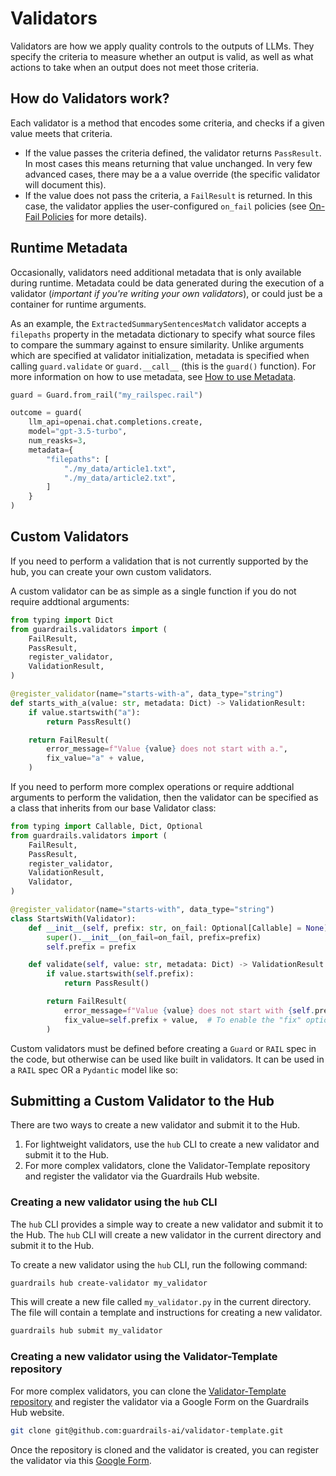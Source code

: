 # Validators

Validators are how we apply quality controls to the outputs of LLMs.  They specify the criteria to measure whether an output is valid, as well as what actions to take when an output does not meet those criteria.

## How do Validators work?
Each validator is a method that encodes some criteria, and checks if a given value meets that criteria.

- If the value passes the criteria defined, the validator returns `PassResult`. In most cases this means returning that value unchanged. In very few advanced cases, there may be a a value override (the specific validator will document this).
- If the value does not pass the criteria, a `FailResult` is returned.  In this case, the validator applies the user-configured `on_fail` policies (see [On-Fail Policies](/docs/hub/concepts/on_fail_policies.md) for more details).

## Runtime Metadata

Occasionally, validators need additional metadata that is only available during runtime. Metadata could be data generated during the execution of a validator (*important if you're writing your own validators*), or could just be a container for runtime arguments.

As an example, the `ExtractedSummarySentencesMatch` validator accepts a `filepaths` property in the metadata dictionary to specify what source files to compare the summary against to ensure similarity.  Unlike arguments which are specified at validator initialization, metadata is specified when calling `guard.validate` or `guard.__call__` (this is the `guard()` function). For more information on how to use metadata, see [How to use Metadata](/docs/hub/how_to_guides/metadata.md).

```python
guard = Guard.from_rail("my_railspec.rail")

outcome = guard(
    llm_api=openai.chat.completions.create,
    model="gpt-3.5-turbo",
    num_reasks=3,
    metadata={
        "filepaths": [
            "./my_data/article1.txt",
            "./my_data/article2.txt",
        ]
    }
)
```

## Custom Validators

If you need to perform a validation that is not currently supported by the hub, you can create your own custom validators.

A custom validator can be as simple as a single function if you do not require addtional arguments:

```py
from typing import Dict
from guardrails.validators import (
    FailResult,
    PassResult,
    register_validator,
    ValidationResult,
)

@register_validator(name="starts-with-a", data_type="string")
def starts_with_a(value: str, metadata: Dict) -> ValidationResult:
    if value.startswith("a"):
        return PassResult()

    return FailResult(
        error_message=f"Value {value} does not start with a.",
        fix_value="a" + value,
    )
```

If you need to perform more complex operations or require addtional arguments to perform the validation, then the validator can be specified as a class that inherits from our base Validator class:

```py
from typing import Callable, Dict, Optional
from guardrails.validators import (
    FailResult,
    PassResult,
    register_validator,
    ValidationResult,
    Validator,
)

@register_validator(name="starts-with", data_type="string")
class StartsWith(Validator):
    def __init__(self, prefix: str, on_fail: Optional[Callable] = None):
        super().__init__(on_fail=on_fail, prefix=prefix)
        self.prefix = prefix

    def validate(self, value: str, metadata: Dict) -> ValidationResult:
        if value.startswith(self.prefix):
            return PassResult()

        return FailResult(
            error_message=f"Value {value} does not start with {self.prefix}.",
            fix_value=self.prefix + value,  # To enable the "fix" option for on-fail
        )
```

Custom validators must be defined before creating a `Guard` or `RAIL` spec in the code, 
but otherwise can be used like built in validators. It can be used in a `RAIL` spec OR
a `Pydantic` model like so:

## Submitting a Custom Validator to the Hub

There are two ways to create a new validator and submit it to the Hub.

1. For lightweight validators, use the `hub` CLI to create a new validator and submit it to the Hub.
2. For more complex validators, clone the Validator-Template repository and register the validator via the Guardrails Hub website.

### Creating a new validator using the `hub` CLI

The `hub` CLI provides a simple way to create a new validator and submit it to the Hub. The `hub` CLI will create a new validator in the current directory and submit it to the Hub.

To create a new validator using the `hub` CLI, run the following command:

```bash
guardrails hub create-validator my_validator
```

This will create a new file called `my_validator.py` in the current directory. The file will contain a template and instructions for creating a new validator.

```bash
guardrails hub submit my_validator
```

### Creating a new validator using the Validator-Template repository

For more complex validators, you can clone the [Validator-Template repository](https://github.com/guardrails-ai/validator-template) and register the validator via a Google Form on the Guardrails Hub website.

```bash
git clone git@github.com:guardrails-ai/validator-template.git
```

Once the repository is cloned and the validator is created, you can register the validator via this [Google Form](https://forms.gle/N6UaE9611niuMxZj7).



